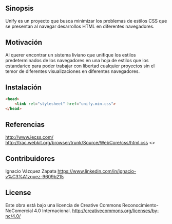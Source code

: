 ## Sinopsis

Unify es un proyecto que busca minimizar los problemas de estilos CSS que se presentan al navegar desarrollos HTML en diferentes navegadores.

## Motivación

Al querer encontrar un sistema liviano que unifique los estilos predeterminados de los navegadores en una hoja de estilos que los estandarice para poder trabajar con libertad cualquier proyectos sin el temor de diferentes visualizaciones en diferentes navegadores.

## Instalación

```html
<head>
	<link rel="stylesheet" href="unify.min.css">
</head>
```

## Referencias

<http://www.iecss.com/>
<http://trac.webkit.org/browser/trunk/Source/WebCore/css/html.css>
<>

## Contribuidores

Ignacio Vázquez Zapata <https://www.linkedin.com/in/ignacio-v%C3%A1zquez-9609b215>

## License

Este obra está bajo una licencia de Creative Commons Reconocimiento-NoComercial 4.0 Internacional. <http://creativecommons.org/licenses/by-nc/4.0/>